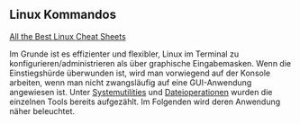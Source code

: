 ## Linux Kommandos

[All the Best Linux Cheat Sheets](https://www.nixtutor.com/linux/all-the-best-linux-cheat-sheets/)

Im Grunde ist es effizienter und flexibler, Linux im Terminal zu konfigurieren/administrieren als über graphische Eingabemasken. Wenn die Einstiegshürde überwunden ist, wird man vorwiegend auf der Konsole arbeiten, wenn man nicht zwangsläufig auf eine GUI-Anwendung angewiesen ist. Unter [Systemutilities](/kapitel-3-standardprogramme/systemutilies.md) und [Dateioperationen](/kapitel-2-dateisysteme/umgang-mit-verzeichnissen-und-dateien/dateioperationen.md) wurden die einzelnen Tools bereits aufgezählt. Im Folgenden wird deren Anwendung näher beleuchtet.

